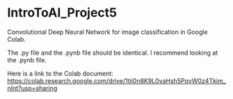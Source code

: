 # IntroToAI_Project5
Convolutional Deep Neural Network for image classification in Google Colab. 

The .py file and the .pynb file should be identical. I recommend looking at the .pynb file. 

Here is a link to the Colab document: https://colab.research.google.com/drive/1tii0n8K9L0vaHsh5PqvW0z4Tkim_nInt?usp=sharing 
